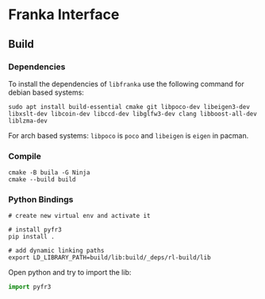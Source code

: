 # Franka Interface

## Build
### Dependencies
To install the dependencies of `libfranka` use the following command for debian based systems:
```shell
sudo apt install build-essential cmake git libpoco-dev libeigen3-dev libxslt-dev libcoin-dev libccd-dev libglfw3-dev clang libboost-all-dev liblzma-dev
```
For arch based systems:
`libpoco` is `poco` and `libeigen` is `eigen` in pacman.

### Compile
```shell
cmake -B buila -G Ninja
cmake --build build
```

### Python Bindings
```shell
# create new virtual env and activate it

# install pyfr3
pip install .

# add dynamic linking paths
export LD_LIBRARY_PATH=build/lib:build/_deps/rl-build/lib
```
Open python and try to import the lib:
```python
import pyfr3
```